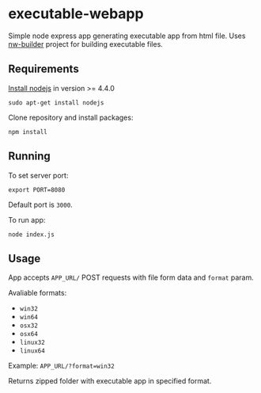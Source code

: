 # executable-webapp
Simple node express app generating executable app from html file.
Uses [nw-builder](https://github.com/nwjs/nw-builder) project for building executable files.

## Requirements
[Install nodejs](https://nodejs.org/en/download/package-manager/) in version >= 4.4.0
```
sudo apt-get install nodejs
```

Clone repository and install packages:
```
npm install
```

## Running
To set server port: 
```
export PORT=8080
```
Default port is ```3000```.

To run app:
```
node index.js
```

## Usage
App accepts ```APP_URL/``` POST requests with file form data and ```format``` param.

Avaliable formats:
* ```win32```
* ```win64```
* ```osx32```
* ```osx64```
* ```linux32```
* ```linux64```

Example: ```APP_URL/?format=win32```

Returns zipped folder with executable app in specified format.
